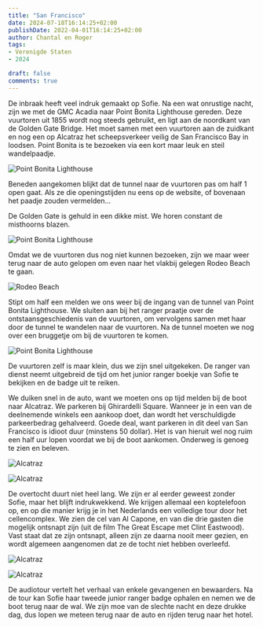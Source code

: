 ```yaml
---
title: "San Francisco"
date: 2024-07-18T16:14:25+02:00
publishDate: 2022-04-01T16:14:25+02:00
author: Chantal en Roger
tags:
- Verenigde Staten
- 2024

draft: false
comments: true
---
```


De inbraak heeft veel indruk gemaakt op Sofie. Na een wat onrustige nacht, zijn we met de GMC Acadia naar Point Bonita Lighthouse gereden. Deze vuurtoren uit 1855 wordt nog steeds gebruikt, en ligt aan de noordkant van de Golden Gate Bridge. Het moet samen met een vuurtoren aan de zuidkant en nog een op Alcatraz het scheepsverkeer veilig de San Francisco Bay in loodsen. Point Bonita is te bezoeken via een kort maar leuk en steil wandelpaadje.

![Point Bonita Lighthouse](./images/IMG_4937.jpg)

Beneden aangekomen blijkt dat de tunnel naar de vuurtoren pas om half 1 open gaat. Als ze die openingstijden nu eens op de website, of bovenaan het paadje zouden vermelden...

De Golden Gate is gehuld in een dikke mist. We horen constant de misthoorns blazen.

![Point Bonita Lighthouse](./images/IMG_4941.jpg)

Omdat we de vuurtoren dus nog niet kunnen bezoeken, zijn we maar weer terug naar de auto gelopen om even naar het vlakbij gelegen Rodeo Beach te gaan.

![Rodeo Beach](./images/IMG_4940.jpg)

Stipt om half een melden we ons weer bij de ingang van de tunnel van Point Bonita Lighthouse. We sluiten aan bij het ranger praatje over de ontstaansgeschiedenis van de vuurtoren, om vervolgens samen met haar door de tunnel te wandelen naar de vuurtoren. Na de tunnel moeten we nog over een bruggetje om bij de vuurtoren te komen.

![Point Bonita Lighthouse](./images/IMG_4947.jpg)

De vuurtoren zelf is maar klein, dus we zijn snel uitgekeken. De ranger van dienst neemt uitgebreid de tijd om het junior ranger boekje van Sofie te bekijken en de badge uit te reiken.

We duiken snel in de auto, want we moeten ons op tijd melden bij de boot naar Alcatraz. We parkeren bij Ghirardelli Square. Wanneer je in een van de deelnemende winkels een aankoop doet, dan wordt het verschuldigde parkeerbedrag gehalveerd. Goede deal, want parkeren in dit deel van San Francisco is idioot duur (minstens 50 dollar). Het is van hieruit wel nog ruim een half uur lopen voordat we bij de boot aankomen. Onderweg is genoeg te zien en beleven.

![Alcatraz](./images/IMG_9467.jpg)

![Alcatraz](./images/IMG_4976.jpg)

De overtocht duurt niet heel lang. We zijn er al eerder geweest zonder Sofie, maar het blijft indrukwekkend. We krijgen allemaal een koptelefoon op, en op die manier krijg je in het Nederlands een volledige tour door het cellencomplex. We zien de cel van Al Capone, en van die drie gasten die mogelijk ontsnapt zijn (uit de film The Great Escape met Clint Eastwood). Vast staat dat ze zijn ontsnapt, alleen zijn ze daarna nooit meer gezien, en wordt algemeen aangenomen dat ze de tocht niet hebben overleefd.

![Alcatraz](./images/IMG_4962.jpg)

![Alcatraz](./images/IMG_4964.jpg)

De audiotour vertelt het verhaal van enkele gevangenen en bewaarders. Na de tour kan Sofie haar tweede junior ranger badge ophalen en nemen we de boot terug naar de wal. We zijn moe van de slechte nacht en deze drukke dag, dus lopen we meteen terug naar de auto en rijden terug naar het hotel.
